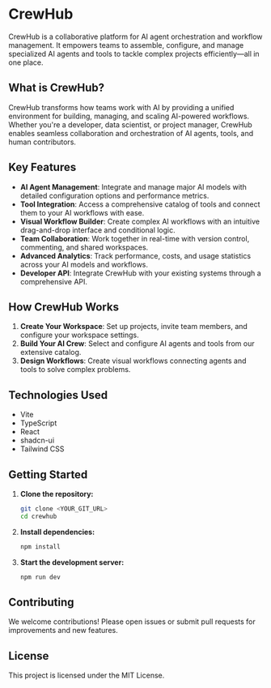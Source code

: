 # CrewHub

CrewHub is a collaborative platform for AI agent orchestration and workflow management. It empowers teams to assemble, configure, and manage specialized AI agents and tools to tackle complex projects efficiently—all in one place.

## What is CrewHub?
CrewHub transforms how teams work with AI by providing a unified environment for building, managing, and scaling AI-powered workflows. Whether you're a developer, data scientist, or project manager, CrewHub enables seamless collaboration and orchestration of AI agents, tools, and human contributors.

## Key Features

- **AI Agent Management**: Integrate and manage major AI models with detailed configuration options and performance metrics.
- **Tool Integration**: Access a comprehensive catalog of tools and connect them to your AI workflows with ease.
- **Visual Workflow Builder**: Create complex AI workflows with an intuitive drag-and-drop interface and conditional logic.
- **Team Collaboration**: Work together in real-time with version control, commenting, and shared workspaces.
- **Advanced Analytics**: Track performance, costs, and usage statistics across your AI models and workflows.
- **Developer API**: Integrate CrewHub with your existing systems through a comprehensive API.

## How CrewHub Works
1. **Create Your Workspace**: Set up projects, invite team members, and configure your workspace settings.
2. **Build Your AI Crew**: Select and configure AI agents and tools from our extensive catalog.
3. **Design Workflows**: Create visual workflows connecting agents and tools to solve complex problems.

## Technologies Used
- Vite
- TypeScript
- React
- shadcn-ui
- Tailwind CSS

## Getting Started

1. **Clone the repository:**
   ```sh
   git clone <YOUR_GIT_URL>
   cd crewhub
   ```
2. **Install dependencies:**
   ```sh
   npm install
   ```
3. **Start the development server:**
   ```sh
   npm run dev
   ```

## Contributing
We welcome contributions! Please open issues or submit pull requests for improvements and new features.

## License
This project is licensed under the MIT License.
